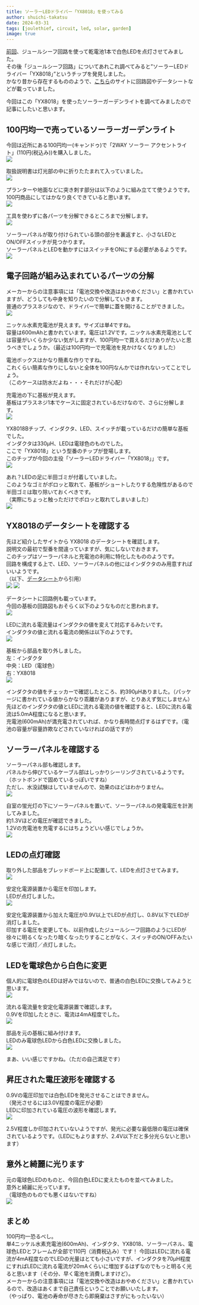 ```yaml
---
title: ソーラーLEDドライバー「YX8018」を使ってみる
author: shuichi-takatsu
date: 2024-03-31
tags: [joulethief, circuit, led, solar, garden]
image: true
---
```


[前回](/blogs/2024/03/21/light-up-led-by-joule-thief-circuit/)、ジュールシーフ回路を使って乾電池1本で白色LEDを点灯させてみました。  
その後「ジュールシーフ回路」についてあれこれ調べてみると”ソーラーLEDドライバー「YX8018」”というチップを発見しました。  
かなり昔から存在するもののようで、[こちら](https://github.com/mcauser/YX8018-solar-led-driver)のサイトに回路図やデータシートなどが載っていました。

今回はこの「YX8018」を使ったソーラーガーデンライトを調べてみましたので記事にしたいと思います。  

## 100円均一で売っているソーラーガーデンライト

今回は近所にある100円均一(キャンドゥ)で「2WAY ソーラー アクセントライト」(110円(税込み))を購入しました。  
![](https://gyazo.com/34a778b78acad1b14a65cb91e2e66629.png)

取扱説明書は灯光部の中に折りたたまれて入っていました。  
![](https://gyazo.com/e147ee1099f424d2349513497abd0409.png)

プランターや地面などに突き刺す部分は以下のように組み立てて使うようです。  
100円商品にしてはかなり良くできていると思います。  
![](https://gyazo.com/63fa14124ceddd3b1690c90c01ec4a44.png)

工具を使わずに各パーツを分解できるところまで分解します。  
![](https://gyazo.com/509a399abadf57fdf15bad8bd31cb6f5.png)

ソーラーパネルが取り付けられている頭の部分を裏返すと、小さなLEDとON/OFFスイッチが見つかります。  
ソーラーパネルとLEDを動かすにはスイッチをONにする必要があるようです。  
![](https://gyazo.com/61c9a347f5e7392eccd405d831cb36ab.png)

## 電子回路が組み込まれているパーツの分解

メーカーからの注意事項には「電池交換や改造はおやめください」と書かれていますが、どうしても中身を知りたいので分解していきます。  
普通のプラスネジなので、ドライバーで簡単に蓋を開けることができました。  
![](https://gyazo.com/59d4680cee82cdc6e3659954611e5a5b.png)

ニッケル水素充電池が見えます。サイズは単4ですね。  
容量は600mAhと書かれています。電圧は1.2Vです。ニッケル水素充電池としては容量がいくらか少ない気がしますが、100円均一で買えるだけありがたいと思うべきでしょうか。（最近は100円均一で充電池を見かけなくなりました）

電池ボックスはかなり簡素な作りですね。  
これくらい簡素な作りにしないと全体を100円なんかでは作れないってことでしょう。  
（このケースは防水だよね・・・それだけが心配）

充電池の下に基板が見えます。  
基板はプラスネジ1本でケースに固定されているだけなので、さらに分解します。  
![](https://gyazo.com/bec742d0d72d87bf69fc02e7385543f3.png)

YX8018Bチップ、インダクタ、LED、スイッチが載っているだけの簡単な基板でした。  
インダクタは330μH、LEDは電球色のものでした。  
ここで「YX8018」という型番のチップが登場します。  
このチップが今回の主役「ソーラーLEDドライバー「YX8018」」です。  
![](https://gyazo.com/08d95c084424b1d581a6d9a2fbde8df2.png)

あれ？LEDの足に半田ゴミが付着していました。  
このようなゴミがポロッと取れて、基板がショートしたりする危険性があるので半田ゴミは取り除いておくべきです。  
（実際にちょっと触っただけでポロッと取れてしまいました）  
![](https://gyazo.com/7875fae4811f4da694662426fe59c094.png)

## YX8018のデータシートを確認する

先ほど紹介したサイトから YX8018 のデータシートを確認します。  
説明文の最初で型番を間違っていますが、気にしないでおきます。  
このチップはソーラーパネルと充電池の利用に特化したもののようです。  
回路を構成する上で、LED、ソーラーパネルの他にはインダクタのみ用意すればいいようです。  
（以下、[データシート](https://github.com/mcauser/YX8018-solar-led-driver/blob/master/datasheets/YX8018-datasheet-2.pdf)から引用）  
![](https://gyazo.com/41b5324ac810eebc8d726abaa7b7b100.png)
![](https://gyazo.com/3e3cf3243353bdc30ec323e235ed2c23.png)

データシートに回路例も載っています。  
今回の基板の回路図もおそらく以下のようなものだと思われます。  
![](https://gyazo.com/fe9de0a68de8c66dc88d8205508a9083.png)

LEDに流れる電流量はインダクタの値を変えて対応するみたいです。  
インダクタの値と流れる電流の関係は以下のようです。  
![](https://gyazo.com/c49e76712a45aa62e16cba018b545a85.png)

基板から部品を取り外しました。  
左：インダクタ  
中央：LED（電球色）  
右：YX8018  
![](https://gyazo.com/d06503371c2486b9f990cfe48bc5c924.png)

インダクタの値をチェッカーで確認したところ、約390μHありました。（パッケージに書かれている値からかなり乖離がありますが、とりあえず気にしません）  
先ほどのインダクタの値とLEDに流れる電流の値を確認すると、LEDに流れる電流は5.0mA程度になると思います。  
充電池(600mAh)が満充電されていれば、かなり長時間点灯するはずです。（電池の容量が容量詐欺などされていなければの話ですが）

## ソーラーパネルを確認する

ソーラーパネル部も確認します。  
パネルから伸びているケーブル部はしっかりシーリングされているようです。  
（ホットボンドで固めているっぽいですね）  
ただし、水没試験はしていませんので、効果のほどはわかりません。  
![](https://gyazo.com/1dff42124e01682b00ea37ab0086feb6.png)

自室の蛍光灯の下にソーラーパネルを置いて、ソーラーパネルの発電電圧を計測してみました。  
約1.3Vほどの電圧が確認できました。  
1.2Vの充電池を充電するにはちょうどいい感じでしょうか。  
![](https://gyazo.com/26f458da45abae7b98f83d7c98d132e3.png)

## LEDの点灯確認

取り外した部品をブレッドボード上に配置して、LEDを点灯させてみます。  
![](https://gyazo.com/f55258bc64be5b4b577c9fde9261a1e8.png)

安定化電源装置から電圧を印加します。  
LEDが点灯しました。  
![](https://gyazo.com/de3749b2d96be527fef5f0aff89d5074.png)

安定化電源装置から加えた電圧が0.9V以上でLEDが点灯し、0.8V以下でLEDが消灯しました。  
印加する電圧を変更しても、以前作成したジュールシーフ回路のようにLEDが徐々に明るくなったり暗くなったりすることがなく、スイッチのON/OFFみたいな感じで消灯／点灯しました。  

## LEDを電球色から白色に変更

個人的に電球色のLEDは好みではないので、普通の白色LEDに交換してみようと思います。  
![](https://gyazo.com/dc65b6cb312582d163e9587105e675d5.png)

流れる電流量を安定化電源装置で確認します。  
0.9Vを印加したときに、電流は4mA程度でした。  
![](https://gyazo.com/0bcf1d5f3c8e0e85c9fc111ca933ae8c.png)

部品を元の基板に組み付けます。  
LEDのみ電球色LEDから白色LEDに交換しました。  
![](https://gyazo.com/868114cf4a7234670714c2e06a5c97a6.png)

まあ、いい感じですかね。（ただの自己満足です）

## 昇圧された電圧波形を確認する

0.9Vの電圧印加では白色LEDを発光させることはできません。  
（発光させるには3.0V程度の電圧が必要）  
LEDに印加されている電圧の波形を確認します。  
![](https://gyazo.com/3fea9b7805949b5c367490c82fbfdf73.png)

2.5V程度しか印加されていないようですが、発光に必要な最低限の電圧は確保されているようです。（LEDにもよりますが、2.4V以下だと多分光らないと思います）

## 意外と綺麗に光ります

元の電球色LEDのものと、今回白色LEDに変えたものを並べてみました。  
意外と綺麗に光っています。  
（電球色のものでも悪くはないですね）  
![](https://gyazo.com/095c77f68ed87a5cdc47ce5d756800e6.png)

## まとめ

100円均一恐るべし。  
単4ニッケル水素充電池(600mAh)、インダクタ、YX8018、ソーラーパネル、電球色LEDとフレームが全部で110円（消費税込み）です！
今回はLEDに流れる電流が4mA程度なのでLEDの光量はとても小さいですが、インダクタを70μH程度にすればLEDに流れる電流が20mAくらいに増加するはずなのでもっと明るく光ると思います（その分、早く電池を消費しますけど）。  
メーカーからの注意事項には「電池交換や改造はおやめください」と書かれているので、改造はあくまで自己責任ということでお願いいたします。  
（やっぱり、電池の寿命が尽きたら即廃棄はさすがにもったいない）

